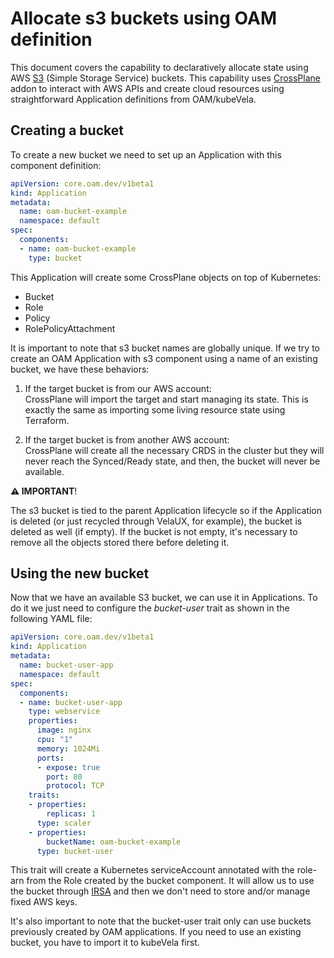 Allocate s3 buckets using OAM definition
===============

This document covers the capability to declaratively allocate state using AWS [S3](https://aws.amazon.com//s3/) (Simple Storage Service) buckets. This capability uses [CrossPlane](https://crossplane.io/) addon to interact with AWS APIs and create cloud resources using straightforward Application definitions from OAM/kubeVela.


Creating a bucket
---------------

To create a new bucket we need to set up an Application with this component definition:

```yaml
apiVersion: core.oam.dev/v1beta1
kind: Application
metadata:
  name: oam-bucket-example
  namespace: default
spec:
  components:
  - name: oam-bucket-example
    type: bucket
```

This Application will create some CrossPlane objects on top of Kubernetes:

- Bucket
- Role
- Policy
- RolePolicyAttachment

It is important to note that s3 bucket names are globally unique. If we try to create an OAM Application with s3 component using a name of an existing bucket, we have these behaviors:

1. If the target bucket is from our AWS account:<br>
    CrossPlane will import the target and start managing its state. This is exactly the same as importing some living resource state using Terraform.

2. If the target bucket is from another AWS account:<br>
    CrossPlane will create all the necessary CRDS in the cluster but they will never reach the Synced/Ready state, and then, the bucket will never be available.

**⚠️ IMPORTANT**!

The s3 bucket is tied to the parent Application lifecycle so if the Application is deleted (or just recycled through VelaUX, for example), the bucket is deleted as well (if empty). If the bucket is not empty, it's necessary to remove all the objects stored there before deleting it. 


Using the new bucket
---------------

Now that we have an available S3 bucket, we can use it in Applications. To do it we just need to configure the *bucket-user* trait as shown in the following YAML file:

```yaml
apiVersion: core.oam.dev/v1beta1
kind: Application
metadata:
  name: bucket-user-app
  namespace: default
spec:
  components:
  - name: bucket-user-app
    type: webservice
    properties:
      image: nginx
      cpu: "1"
      memory: 1024Mi
      ports:
      - expose: true
        port: 80
        protocol: TCP
    traits:
    - properties:
        replicas: 1
      type: scaler
    - properties:
        bucketName: oam-bucket-example
      type: bucket-user
```

This trait will create a Kubernetes serviceAccount annotated with the role-arn from the Role created by the bucket component. It will allow us to use the bucket through [IRSA](https://docs.aws.amazon.com/eks/latest/userguide/iam-roles-for-service-accounts.html) and then we don't need to store and/or manage fixed AWS keys. 

It's also important to note that the bucket-user trait only can use buckets previously created by OAM applications. If you need to use an existing bucket, you have to import it to kubeVela first.